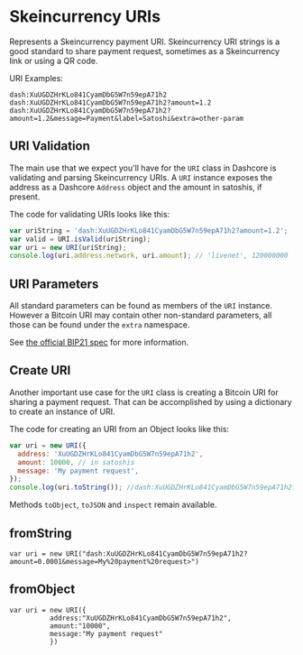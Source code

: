 # Skeincurrency URIs

Represents a Skeincurrency payment URI. Skeincurrency URI strings is a good standard to share payment request, sometimes as a Skeincurrency link or using a QR code.

URI Examples:

```
dash:XuUGDZHrKLo841CyamDbG5W7n59epA71h2
dash:XuUGDZHrKLo841CyamDbG5W7n59epA71h2?amount=1.2
dash:XuUGDZHrKLo841CyamDbG5W7n59epA71h2?amount=1.2&message=Payment&label=Satoshi&extra=other-param
```

## URI Validation

The main use that we expect you'll have for the `URI` class in Dashcore is validating and parsing Skeincurrency URIs. A `URI` instance exposes the address as a Dashcore `Address` object and the amount in satoshis, if present.

The code for validating URIs looks like this:

```javascript
var uriString = 'dash:XuUGDZHrKLo841CyamDbG5W7n59epA71h2?amount=1.2';
var valid = URI.isValid(uriString);
var uri = new URI(uriString);
console.log(uri.address.network, uri.amount); // 'livenet', 120000000
```

## URI Parameters

All standard parameters can be found as members of the `URI` instance. However a Bitcoin URI may contain other non-standard parameters, all those can be found under the `extra` namespace.

See [the official BIP21 spec](https://github.com/bitcoin/bips/blob/master/bip-0021.mediawiki) for more information.

## Create URI

Another important use case for the `URI` class is creating a Bitcoin URI for sharing a payment request. That can be accomplished by using a dictionary to create an instance of URI.

The code for creating an URI from an Object looks like this:

```javascript
var uri = new URI({
  address: 'XuUGDZHrKLo841CyamDbG5W7n59epA71h2',
  amount: 10000, // in satoshis
  message: 'My payment request',
});
console.log(uri.toString()); //dash:XuUGDZHrKLo841CyamDbG5W7n59epA71h2?amount=0.0001&message=My%20payment%20request
```

Methods `toObject`, `toJSON` and `inspect` remain available.

## fromString

```
var uri = new URI("dash:XuUGDZHrKLo841CyamDbG5W7n59epA71h2?amount=0.0001&message=My%20payment%20request>")
```

## fromObject

```
var uri = new URI({
          address:"XuUGDZHrKLo841CyamDbG5W7n59epA71h2",
          amount:"10000",
          message:"My payment request"
          })
```
